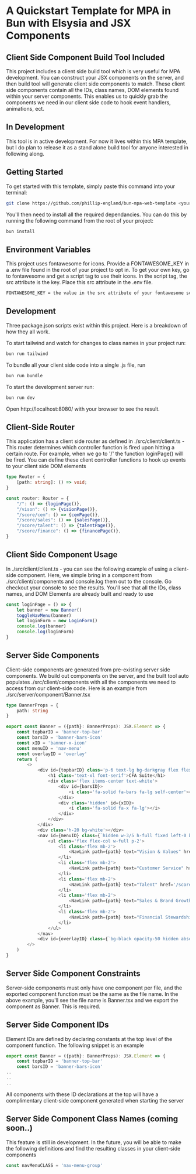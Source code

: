 # A Quickstart Template for MPA in Bun with Elsysia and JSX Components

## Client Side Component Build Tool Included
This project includes a client side build tool which is very useful for MPA development. You can construct your JSX components on the server, and then build tool will generate client side components to match. These client side components contain all the IDs, class names, DOM elements found within your server components. This enables us to quickly grab the components we need in our client side code to hook event handlers, animations, ect. 

## In Development
This tool is in active development. For now it lives within this MPA template, but I do plan to release it as a stand alone build tool for anyone interested in following along.

## Getting Started
To get started with this template, simply paste this command into your terminal:
```bash
git clone https://github.com/phillip-england/bun-mpa-web-template <your-project-name>
```
You'll then need to install all the required dependancies. You can do this by running the following command from the root of your project:
```bash
bun install
```
## Environment Variables
This project uses fontawesome for icons. Provide a FONTAWESOME_KEY in a .env file found in the root of your project to opt in. To get your own key, go to fontawesome and get a script tag to use their icons. In the script tag, the src attribute is the key. Place this src attribute in the .env file.
```bash
FONTAWESOME_KEY = the value in the src attribute of your fontawesome script tag
```

## Development
Three package.json scripts exist within this project. Here is a breakdown of how they all work.

To start tailwind and watch for changes to class names in your project run:
```bash
bun run tailwind
```

To bundle all your client side code into a single .js file, run
```bash
bun run bundle
```

To start the development server run:
```bash
bun run dev
```
Open http://localhost:8080/ with your browser to see the result.

## Client-Side Router
This application has a client side router as defined in ./src/client/client.ts - This router determines which controller function is fired upon hitting a certain route. For example, when we go to '/' the function loginPage() will be fired. You can define these client controller functions to hook up events to your client side DOM elements

```ts
type Router = {
	[path: string]: () => void;
}

const router: Router = {
	"/": () => {loginPage()},
	"/vison": () => {visionPage()},
	"/score/cem": () => {cemPage()},
	"/score/sales": () => {salesPage()},
	"/score/talent": () => {talentPage()},
	"/score/finance": () => {financePage()},
}
```

## Client Side Component Usage
In ./src/client/client.ts - you can see the following example of using a client-side component. Here, we simple bring in a component from ./src/client/components and console.log them out to the console. Go checkout your console to see the results. You'll see that all the IDs, class names, and DOM Elements are already built and ready to use

```ts
const loginPage = () => {
	let banner = new Banner()
	toggleNavMenu(banner)
	let loginForm = new LoginForm()
	console.log(banner)
	console.log(loginForm)
}
```

## Server Side Components
Client-side components are generated from pre-existing server side components. We build out components on the server, and the built tool auto populates ./src/client/components with all the components we need to access from our client-side code. Here is an example from ./src/server/component/Banner.tsx

```ts
type BannerProps = {
	path: string
}

export const Banner = ({path}: BannerProps): JSX.Element => {
	const topbarID = 'banner-top-bar'
	const barsID = 'banner-bars-icon'
	const xID = 'banner-x-icon'
	const menuID = 'nav-menu'
	const overlayID = 'overlay'
	return (
		<>		
			<div id={topbarID} class='p-6 text-lg bg-darkgray flex flex-row justify-between text-white fixed h-20 w-full top-0 z-40'>
				<h1 class='text-xl font-serif'>CFA Suite</h1>
				<div class='flex items-center text-white'>
					<div id={barsID}>
						<i class='fa-solid fa-bars fa-lg self-center'></i>
					</div>
					<div class='hidden' id={xID}>
						<i class='fa-solid fa-x fa-lg'></i>
					</div>
				</div>
			</div>
			<div class='h-20 bg-white'></div>
			<nav id={menuID} class={`hidden w-3/5 h-full fixed left-0 bg-darkgray z-40`}>
				<ul class='flex flex-col w-full p-2'>
					<li class='flex mb-2'>
						<NavLink path={path} text="Vision & Values" href='/' />
					</li>
					<li class='flex mb-2'>
						<NavLink path={path} text="Customer Service" href='/score/cem' />
					</li>
					<li class='flex mb-2'>
						<NavLink path={path} text="Talent" href='/score/talent' />
					</li>
					<li class='flex mb-2'>
						<NavLink path={path} text="Sales & Brand Growth" href='/score/sales' />
					</li>
					<li class='flex mb-2'>
						<NavLink path={path} text="Financial Stewardship" href='/score/finance' />
					</li>
				</ul>
			</nav>
			<div id={overlayID} class={`bg-black opacity-50 hidden absolute top-0 h-screen w-screen z-30`}></div>
		</>
	)
}
```

## Server Side Component Constraints
Server-side components must only have one component per file, and the exported component function must be the same as the file name. In the above example, you'll see the file name is Banner.tsx and we export the component as Banner. This is required. 

## Server Side Component IDs
Element IDs are defined by declaring constants at the top level of the component function. The following snippet is an example

```ts
export const Banner = ({path}: BannerProps): JSX.Element => {
	const topbarID = 'banner-top-bar'
	const barsID = 'banner-bars-icon'
..
..
..
```

All components with these ID declarations at the top will have a complimentary client-side component generated when starting the server

## Server Side Component Class Names (coming soon..)
This feature is still in development. In the future, you will be able to make the following definitions and find the resulting classes in your client-side components

```ts
const navMenuCLASS = 'nav-menu-group'
```